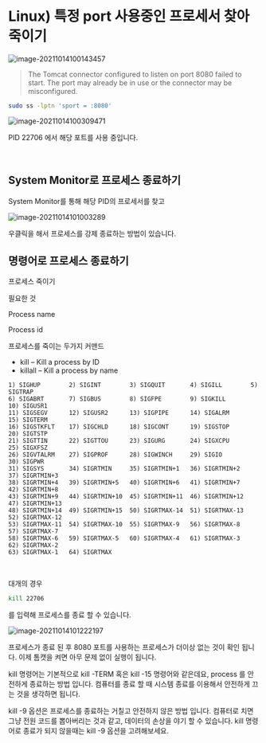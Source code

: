 # Linux) 특정 port 사용중인 프로세서 찾아 죽이기



![image-20211014100143457](/home/shane/Documents/git/markdownBlog/OS/linux/findPidByPort.assets/image-20211014100143457.png)

> The Tomcat connector configured to listen on port 8080 failed to start. The port may already be in use or the connector may be misconfigured.



```bash
sudo ss -lptn 'sport = :8080'
```



![image-20211014100309471](/home/shane/Documents/git/markdownBlog/OS/linux/findPidByPort.assets/image-20211014100309471.png)

PID 22706 에서 해당 포트를 사용 중입니다.

​	

## System Monitor로 프로세스 종료하기

System Monitor를 통해 해당 PID의 프로세서를 찾고

![image-20211014101003289](/home/shane/Documents/git/markdownBlog/OS/linux/findPidByPort.assets/image-20211014101003289.png)

우클릭을 해서 프로세스를 강제 종료하는 방법이 있습니다.



## 명령어로 프로세스 종료하기



프로세스 죽이기

필요한 것

Process name

Process id

프로세스를 죽이는 두가지 커맨드

- kill – Kill a process by ID
- killall – Kill a process by name



```
1) SIGHUP        2) SIGINT        3) SIGQUIT       4) SIGILL        5) SIGTRAP
6) SIGABRT       7) SIGBUS        8) SIGFPE        9) SIGKILL       10) SIGUSR1
11) SIGSEGV      12) SIGUSR2      13) SIGPIPE      14) SIGALRM      15) SIGTERM
16) SIGSTKFLT    17) SIGCHLD      18) SIGCONT      19) SIGSTOP      20) SIGTSTP
21) SIGTTIN      22) SIGTTOU      23) SIGURG       24) SIGXCPU      25) SIGXFSZ
26) SIGVTALRM    27) SIGPROF      28) SIGWINCH     29) SIGIO        30) SIGPWR
31) SIGSYS       34) SIGRTMIN     35) SIGRTMIN+1   36) SIGRTMIN+2   37) SIGRTMIN+3
38) SIGRTMIN+4   39) SIGRTMIN+5   40) SIGRTMIN+6   41) SIGRTMIN+7   42) SIGRTMIN+8
43) SIGRTMIN+9   44) SIGRTMIN+10  45) SIGRTMIN+11  46) SIGRTMIN+12  47) SIGRTMIN+13
48) SIGRTMIN+14  49) SIGRTMIN+15  50) SIGRTMAX-14  51) SIGRTMAX-13  52) SIGRTMAX-12
53) SIGRTMAX-11  54) SIGRTMAX-10  55) SIGRTMAX-9   56) SIGRTMAX-8   57) SIGRTMAX-7
58) SIGRTMAX-6   59) SIGRTMAX-5   60) SIGRTMAX-4   61) SIGRTMAX-3   62) SIGRTMAX-2
63) SIGRTMAX-1   64) SIGRTMAX
```

​	

대개의 경우

```bash
kill 22706
```

를 입력해 프로세스를 종료 할 수 있습니다. 

![image-20211014101222197](/home/shane/Documents/git/markdownBlog/OS/linux/findPidByPort.assets/image-20211014101222197.png)

프로세스가 종료 된 후 8080 포트를 사용하는 프로세스가 더이상 없는 것이 확인 됩니다. 이제 톰캣을 켜면 아무 문제 없이 실행이 됩니다.

 kill 명령어는 기본적으로 kill -TERM 혹은 kill -15 명령어와 같은데요, process 를 안전하게 종료하는 방법 입니다. 컴퓨터를 종료 할 때 시스템 종료를 이용해서 안전하게 끄는 것을 생각하면 됩니다.

kill -9 옵션은 프로세스를 종료하는 거칠고 안전하지 않은 방법 입니다. 컴퓨터로 치면 그냥 전원 코드를 뽑아버리는 것과 같고, 데이터의 손상을 야기 할 수 있습니다. kill 명령어로 종료가 되지 않을때는 kill -9 옵션을 고려해보세요.

